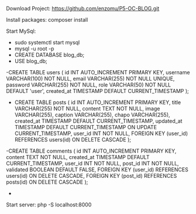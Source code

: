Download Project: https://github.com/enzomu/P5-OC-BLOG.git


Install packages: composer install


Start MySql:
- sudo systemctl start mysql
- mysql -u root -p
- CREATE DATABASE blog_db;
- USE blog_db;


-CREATE TABLE users (
  id INT AUTO_INCREMENT PRIMARY KEY,
  username VARCHAR(100) NOT NULL,
  email VARCHAR(255) NOT NULL UNIQUE,
  password VARCHAR(255) NOT NULL,
  role VARCHAR(50) NOT NULL DEFAULT 'user',
  created_at TIMESTAMP DEFAULT CURRENT_TIMESTAMP
  );


- CREATE TABLE posts (
  id INT AUTO_INCREMENT PRIMARY KEY,
  title VARCHAR(255) NOT NULL,
  content TEXT NOT NULL,
  image VARCHAR(255),
  caption VARCHAR(255),
  chapo VARCHAR(255),
  created_at TIMESTAMP DEFAULT CURRENT_TIMESTAMP,
  updated_at TIMESTAMP DEFAULT CURRENT_TIMESTAMP ON UPDATE CURRENT_TIMESTAMP,
  user_id INT NOT NULL,
  FOREIGN KEY (user_id) REFERENCES users(id) ON DELETE CASCADE
  );


-CREATE TABLE comments (
  id INT AUTO_INCREMENT PRIMARY KEY,
  content TEXT NOT NULL,
  created_at TIMESTAMP DEFAULT CURRENT_TIMESTAMP,
  user_id INT NOT NULL,
  post_id INT NOT NULL,
  validated BOOLEAN DEFAULT FALSE,
  FOREIGN KEY (user_id) REFERENCES users(id) ON DELETE CASCADE,
  FOREIGN KEY (post_id) REFERENCES posts(id) ON DELETE CASCADE
  );

-


Start server: php -S localhost:8000
